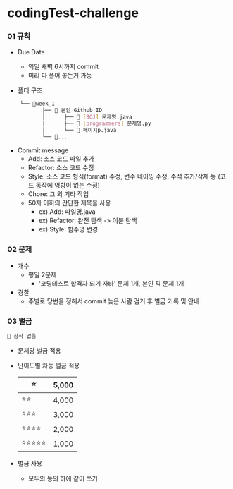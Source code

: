 # codingTest-challenge

### 01 규칙

- Due Date
    - 익일 새벽 6시까지 commit
    - 미리 다 풀어 놓는거 가능
 
- 폴더 구조
```bash
    └── 📂week_1
           ├── 📂 본인 Github ID
           │      ├── 💾 [BOJ] 문제명.java
           │      ├── 💾 [programmers] 문제명.py
           │      └── 💾 페이지p.java
           └── 📂...
```

- Commit message
    - Add: 소스 코드 파일 추가
    - Refactor: 소스 코드 수정
    - Style: 소스 코드 형식(format) 수정, 변수 네이밍 수정, 주석 추가/삭제 등 (코드 동작에 영향이 없는 수정)
    - Chore: 그 외 기타 작업
    - 50자 이하의 간단한 제목을 사용
        - ex) Add: 파일명.java
        - ex) Refactor: 완전 탐색 -> 이분 탐색
        - ex) Style: 함수명 변경
  
### 02 문제

- 개수
    - 평일 2문제
        - '코딩테스트 합격자 되기 자바' 문제 1개, 본인 픽 문제 1개
- 경찰
    - 주별로 당번을 정해서 commit 늦은 사람 검거 후 벌금 기록 및 안내

### 03 벌금

```bash
🚨 참작 없음
```

- 문제당 벌금 적용
- 난이도별 차등 벌금 적용
    
    | ⭐ | 5,000 |
    | --- | --- |
    | ⭐⭐ | 4,000 |
    | ⭐⭐⭐ | 3,000 |
    | ⭐⭐⭐⭐ | 2,000 |
    | ⭐⭐⭐⭐⭐ | 1,000 |
- 벌금 사용
    - 모두의 동의 하에 같이 쓰기
